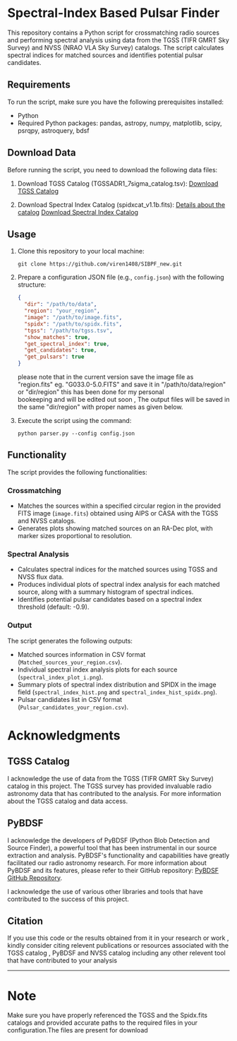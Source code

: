 # Spectral-Index Based Pulsar Finder 

This repository contains a Python script for crossmatching radio sources and performing spectral analysis using data from the TGSS (TIFR GMRT Sky Survey) and NVSS (NRAO VLA Sky Survey) catalogs. The script calculates spectral indices for matched sources and identifies potential pulsar candidates. 

## Requirements

To run the script, make sure you have the following prerequisites installed:

- Python 
- Required Python packages: pandas, astropy, numpy, matplotlib, scipy, psrqpy, astroquery, bdsf
  
## Download Data

Before running the script, you need to download the following data files:

1. Download TGSS Catalog (TGSSADR1_7sigma_catalog.tsv):
   [Download TGSS Catalog](http://tgssadr.strw.leidenuniv.nl/catalogs/TGSSADR1_7sigma_catalog.tsv)

2. Download Spectral Index Catalog (spidxcat_v1.1b.fits):
   [Details about the catalog](https://tgssadr.strw.leidenuniv.nl/doku.php?id=spidx)
   [Download Spectral Index Catalog](http://tgssadr.strw.leidenuniv.nl/spidx/spidxcat_v1.1b.fits)

## Usage

1. Clone this repository to your local machine:

   ```
   git clone https://github.com/viren1408/SIBPF_new.git
   
   ```

2. Prepare a configuration JSON file (e.g., `config.json`) with the following structure:

   ```json
   {
     "dir": "/path/to/data",
     "region": "your_region",
     "image": "/path/to/image.fits",
     "spidx": "/path/to/spidx.fits",
     "tgss": "/path/to/tgss.tsv",
     "show_matches": true,
     "get_spectral_index": true,
     "get_candidates": true,
     "get_pulsars": true
   }
   ```
    please note that in the current version save the image file as "region.fits" eg. "G033.0-5.0.FITS" and save it in "/path/to/data/region" or "dir/region" this has been done for my personal         
    bookeeping  and will be edited out soon , The output files will be saved in the same "dir/region" with proper names as given below. 
  
3. Execute the script using the command:

   ```
   python parser.py --config config.json
   ```

## Functionality

The script provides the following functionalities:

### Crossmatching

- Matches the sources within a specified circular region in the provided FITS image (`image.fits`) obtained using AIPS or CASA with the TGSS and NVSS catalogs.
- Generates plots showing matched sources on an RA-Dec plot, with marker sizes proportional to resolution.

### Spectral Analysis

- Calculates spectral indices for the matched sources using TGSS and NVSS flux data.
- Produces individual plots of spectral index analysis for each matched source, along with a summary histogram of spectral indices.
- Identifies potential pulsar candidates based on a spectral index threshold (default: -0.9).

### Output

The script generates the following outputs:

- Matched sources information in CSV format (`Matched_sources_your_region.csv`).
- Individual spectral index analysis plots for each source (`spectral_index_plot_i.png`).
- Summary plots of spectral index distribution and SPIDX in the image field (`spectral_index_hist.png` and `spectral_index_hist_spidx.png`).
- Pulsar candidates list in CSV format (`Pulsar_candidates_your_region.csv`).


# Acknowledgments

## TGSS Catalog

I acknowledge the use of data from the TGSS (TIFR GMRT Sky Survey) catalog in this project. The TGSS survey has provided invaluable radio astronomy data that has contributed to the analysis. For more information about the TGSS catalog and data access.

## PyBDSF

I acknowledge the developers of PyBDSF (Python Blob Detection and Source Finder), a powerful tool that has been instrumental in our source extraction and analysis. PyBDSF's functionality and capabilities have greatly facilitated our radio astronomy research. For more information about PyBDSF and its features, please refer to their GitHub repository: [PyBDSF GitHub Repository](https://github.com/lofar-astron/PyBDSF).

I acknowledge the use of various other libraries and tools that have contributed to the success of this project.

## Citation
If you use this code or the results obtained from it in your research or work , kindly consider citing relevent publications or resources associated with the TGSS catalog , PyBDSF and NVSS catalog including any other relevent tool that have contributed to your analysis

---

# Note 
Make sure you have properly referenced the TGSS  and the Spidx.fits catalogs and provided accurate paths to the required files in your configuration.The files are present for download
